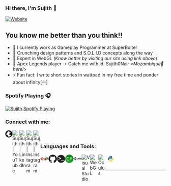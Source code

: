 ### Hi there, I'm Sujith 👋

[![Website](https://img.shields.io/website?label=SuperBolter.com&style=for-the-badge&url=https%3A%2F%2Fcodestackr.com)](https://www.superbolter.com)

## You know me better than you think!!

- 🔭 I currently work as Gameplay Programmer at SuperBolter
- 🌱 Crunching design patterns and S.O.L.I.D concepts along the way
- 👯 Expert in WebGL (*Know better by visiting our site using link above*)
- 🥅 Apex Legends player -> Catch me with id: Sujith0Nair <*Mozambique🔫 here!*>
- ⚡ Fun fact: I write short stories in wattpad in my free time and ponder about infinity[♾]

### Spotify Playing 🎧

[<img src="https://now-playing-codestackr.vercel.app/api/spotify-playing" alt="Sujith Spotify Playing" width="350" />](https://open.spotify.com/user/k9yr4po3ajd6kk7awuxwt3ala?si=Isy3JF7IQGaT8xR8yl5SxQ)

### Connect with me:

[<img align="left" alt="SuperBolter.com" width="22px" src="https://raw.githubusercontent.com/iconic/open-iconic/master/svg/globe.svg" />][website]
[<img align="left" alt="Sujith | YouTube" width="22px" src="https://cdn.jsdelivr.net/npm/simple-icons@v3/icons/youtube.svg" />][youtube]
[<img align="left" alt="Sujith | LinkedIn" width="22px" src="https://cdn.jsdelivr.net/npm/simple-icons@v3/icons/linkedin.svg" />][linkedin]
[<img align="left" alt="Sujith | Instagram" width="22px" src="https://cdn.jsdelivr.net/npm/simple-icons@v3/icons/instagram.svg" />][instagram]
[<img align="left" alt="Sujith | Instagram" width="22px" src="https://cdn.jsdelivr.net/npm/simple-icons@v3/icons/steam.svg" />][steam]
<br />

### Languages and Tools:

[<img align="left" alt="Git" width="26px" src="https://raw.githubusercontent.com/github/explore/80688e429a7d4ef2fca1e82350fe8e3517d3494d/topics/git/git.png" />][youtube]
[<img align="left" alt="GitHub" width="26px" src="https://raw.githubusercontent.com/github/explore/78df643247d429f6cc873026c0622819ad797942/topics/github/github.png" />][youtube]
[<img align="left" alt="Terminal" width="26px" src="https://raw.githubusercontent.com/github/explore/80688e429a7d4ef2fca1e82350fe8e3517d3494d/topics/terminal/terminal.png" />][youtube]
[<img align="left" alt="C#" width="26px" src="https://raw.githubusercontent.com/github/explore/80688e429a7d4ef2fca1e82350fe8e3517d3494d/topics/csharp/csharp.png" />][website]
[<img align="left" alt="Unity Monobehaviour" width="26px" src="https://raw.githubusercontent.com/github/explore/80688e429a7d4ef2fca1e82350fe8e3517d3494d/topics/unity/unity.png" />][youtube]
[<img align="left" alt="Visual Studio" width="26px" src="https://cdn.jsdelivr.net/npm/simple-icons@v5/icons/visualstudio.svg" />][youtube]
[<img align="left" alt="WebGL" width="26px" src="https://cdn.jsdelivr.net/npm/simple-icons@v5/icons/webgl.svg" />][website]
[<img align="left" alt="Oculus" width="26px" src="https://cdn.jsdelivr.net/npm/simple-icons@v5/icons/oculus.svg" />][oculusproject]
[<img align="left" alt="Python" width="26px" src="https://raw.githubusercontent.com/github/explore/80688e429a7d4ef2fca1e82350fe8e3517d3494d/topics/python/python.png" />][linkedin]

<br />
<br />

---
[website]: https://superbolter.com
[youtube]: https://www.youtube.com/channel/UCyTOcnkSbZJ-4Kls0PNGF3g
[instagram]: https://instagram.com/sujith0nair
[linkedin]: https://www.linkedin.com/in/sujithpudussery/
[steam]: https://steamcommunity.com/profiles/76561198843563249/
[oculusproject]: https://youtu.be/FG7kZ8irObQ
